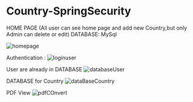 # Country-SpringSecurity
HOME PAGE (All user can see home page and add new Country,but only Admin can delete or edit)
DATABASE: MySql

![homepage](https://user-images.githubusercontent.com/82029922/168088556-0ac2a351-c186-49d4-bea4-7f1f48e4d334.jpg)

Authentication :
![loginuser](https://user-images.githubusercontent.com/82029922/168089373-ec3db11b-5633-4204-a1cc-e09c9aa4e744.jpg)

User are already in DATABASE
![databaseUser](https://user-images.githubusercontent.com/82029922/168089768-4db2be66-21a4-4947-b0ed-be6af39da05d.jpg)

DATABASE for Country
![dataBaseCountry](https://user-images.githubusercontent.com/82029922/168089983-c7f2d46a-e741-4135-b3f7-03c921dbce60.jpg)

PDF View
![pdfCOnvert](https://user-images.githubusercontent.com/82029922/168090085-dc3ee298-52d0-41c7-8fb8-2f34d9c23198.jpg)
